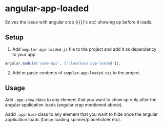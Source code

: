 # angular-app-loaded

Solves the issue with angular crap ({{}}'s etc) showing up before it loads.

## Setup

1. Add `angular-app-loaded.js` file to the project and add it as dependency to your app:

```js
angular.module('some-app', ['cloudless.app-loaded']);
```

2. Add or paste contents of `angular-app-loaded.css` to the project.

## Usage

Add `.app-show` class to any element that you want to show up only after the angular application loads (angular crap mentioned above).

Aadd `.app-hide` class to any element that you want to hide once the angular application loads (fancy loading spinner/placeholder etc).
